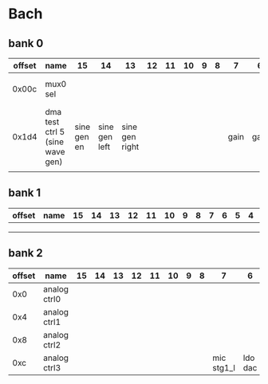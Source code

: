 # Bach

## bank 0

| offset | name                            | 15          | 14            | 13             | 12 | 11 | 10 | 9 | 8 | 7    | 6    | 5            | 4    | 3    | 2    | 1    | 0    |
|--------|---------------------------------|-------------|---------------|----------------|----|----|----|---|---|------|------|--------------|------|------|------|------|------|
| 0x00c  | mux0 sel                        |             |               |                |    |    |    |   |   |      |      | mmc1 src sel |      |      |      |      |      |
| 0x1d4  | dma test ctrl 5 (sine wave gen) | sine gen en | sine gen left | sine gen right |    |    |    |   |   | gain | gain | gain         | gain | freq | freq | freq | freq |
|        |                                 |             |               |                |    |    |    |   |   |      |      |              |      |      |      |      |      |

## bank 1

| offset | name   | 15 | 14 | 13 | 12 | 11 | 10 | 9 | 8 | 7 | 6 | 5 | 4 | 3 | 2 | 1 | 0 |
|--------|--------|----|----|----|----|----|----|---|---|---|---|---|---|---|---|---|---|
|        |        |    |    |    |    |    |    |   |   |   |   |   |   |   |   |   |   |
|        |        |    |    |    |    |    |    |   |   |   |   |   |   |   |   |   |   |
|        |        |    |    |    |    |    |    |   |   |   |   |   |   |   |   |   |   |

## bank 2

| offset | name         | 15 | 14 | 13 | 12 | 11 | 10 | 9 | 8 | 7          | 6       | 5       | 4      | 3     | 2     | 1        | 0    |
|--------|--------------|----|----|----|----|----|----|---|---|------------|---------|---------|--------|-------|-------|----------|------|
| 0x0    | analog ctrl0 |    |    |    |    |    |    |   |   |            |         |         |        |       |       |          |      |
| 0x4    | analog ctrl1 |    |    |    |    |    |    |   |   |            |         |         |        |       |       |          |      |
| 0x8    | analog ctrl2 |    |    |    |    |    |    |   |   |            |         |         |        |       |       |          |      |
| 0xc    | analog ctrl3 |    |    |    |    |    |    |   |   | mic stg1_l | ldo dac | ldo adc | l0 dac | inmux | inmux | bias dac | adc0 |
